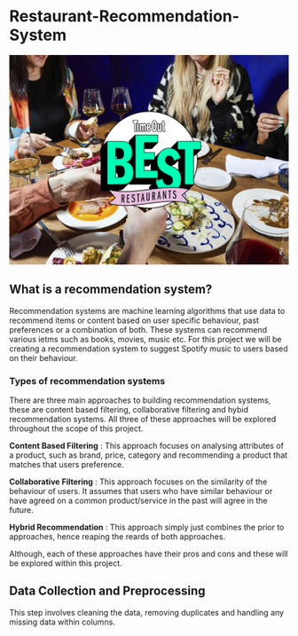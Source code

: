 # Restaurant-Recommendation-System

![Alt](./Images/image.jpg)

## What is a recommendation system?
Recommendation systems are machine learning algorithms that use data to recommend items or content based on user specific behaviour, past preferences or a combination of both. These systems can recommend various ietms such as books, movies, music etc. For this project we will be creating a recommendation system to suggest Spotify music to users based on their behaviour.

### Types of recommendation systems

There are three main approaches to building recommendation systems, these are content based filtering, collaborative filtering and hybid recommendation systems. All three of these approaches will be explored throughout the scope of this project. 

**Content Based Filtering** : This approach focuses on analysing attributes of a product, such as brand, price, category and recommending a product that matches that users preference. 

**Collaborative Filtering** : This approach focuses on the similarity of the behaviour of users. It assumes that users who have similar behaviour or have agreed on a common product/service in the past will agree in the future. 

**Hybrid Recommendation** : This approach simply just combines the prior to approaches, hence reaping the reards of both approaches. 

Although, each of these approaches have their pros and cons and these will be explored within this project.


## Data Collection and Preprocessing
This step involves cleaning the data, removing duplicates and handling any missing data within columns. 

